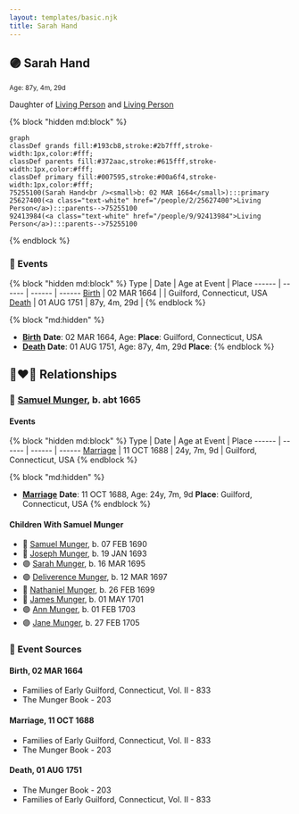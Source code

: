 ```yaml
---
layout: templates/basic.njk
title: Sarah Hand
---
```

## 🟣 Sarah Hand
<small>Age: 87y, 4m, 29d</small>

Daughter of [Living Person](/people/9/92413984) and [Living Person](/people/2/25627400)

{% block "hidden md:block" %}
```mermaid
graph
classDef grands fill:#193cb8,stroke:#2b7fff,stroke-width:1px,color:#fff;
classDef parents fill:#372aac,stroke:#615fff,stroke-width:1px,color:#fff;
classDef primary fill:#007595,stroke:#00a6f4,stroke-width:1px,color:#fff;
75255100(Sarah Hand<br /><small>b: 02 MAR 1664</small>):::primary
25627400(<a class="text-white" href="/people/2/25627400">Living Person</a>):::parents-->75255100
92413984(<a class="text-white" href="/people/9/92413984">Living Person</a>):::parents-->75255100
```
{% endblock %}

### 📆 Events

{% block "hidden md:block" %}
Type | Date | Age at Event | Place
------ | ------ | ------ | ------
[Birth](#event-event-3) | 02 MAR 1664 |  | Guilford, Connecticut, USA
[Death](#event-event-4) | 01 AUG 1751 | 87y, 4m, 29d |
{% endblock %}

{% block "md:hidden" %}
- **[Birth](#event-event-3)**
**Date**: 02 MAR 1664, Age:
**Place**: Guilford, Connecticut, USA
- **[Death](#event-event-4)**
**Date**: 01 AUG 1751, Age: 87y, 4m, 29d
**Place**:
{% endblock %}

## 👩‍❤️‍👨 Relationships

### 🔵 [Samuel Munger](/people/5/57362828), b. abt 1665

#### Events

{% block "hidden md:block" %}
Type | Date | Age at Event | Place
------ | ------ | ------ | ------
[Marriage](#event-family-0-event-0) | 11 OCT 1688 | 24y, 7m, 9d | Guilford, Connecticut, USA
{% endblock %}

{% block "md:hidden" %}
- **[Marriage](#event-family-0-event-0)**
**Date**: 11 OCT 1688, Age: 24y, 7m, 9d
**Place**: Guilford, Connecticut, USA
{% endblock %}

#### Children With Samuel Munger
* 🔵 [Samuel Munger](/people/6/64239804), b. 07 FEB 1690
* 🔵 [Joseph Munger](/people/8/82274524), b. 19 JAN 1693
* 🟣 [Sarah Munger](/people/2/24642538), b. 16 MAR 1695
* 🟣 [Deliverence Munger](/people/1/16376581), b. 12 MAR 1697
* 🔵 [Nathaniel Munger](/people/9/90245281), b. 26 FEB 1699
* 🔵 [James Munger](/people/7/73707528), b. 01 MAY 1701
* 🟣 [Ann Munger](/people/6/68439647), b. 01 FEB 1703
* 🟣 [Jane Munger](/people/1/1929334), b. 27 FEB 1705
### 📰 Event Sources

#### <a id="event-event-3"></a> Birth, 02 MAR 1664
* Families of Early Guilford, Connecticut, Vol. II  - 833
* The Munger Book  - 203

#### <a id="event-family-0-event-0"></a> Marriage, 11 OCT 1688
* Families of Early Guilford, Connecticut, Vol. II  - 833
* The Munger Book  - 203
#### <a id="event-event-4"></a> Death, 01 AUG 1751
* The Munger Book  - 203
* Families of Early Guilford, Connecticut, Vol. II  - 833
